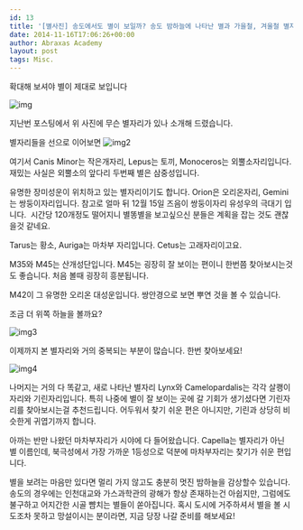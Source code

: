 ```yaml
---
id: 13
title: '[별사진] 송도에서도 별이 보일까? 송도 밤하늘에 나타난 별과 가을철, 겨울철 별자리들 &#8211; November 3, 2014(2)'
date: 2014-11-16T17:06:26+00:00
author: Abraxas Academy
layout: post
tags: Misc.
---
```

확대해 보셔야 별이 제대로 보입니다


![img](https://farm5.staticflickr.com/4616/25874869138_43bf26d65a_b.jpg)


지난번 포스팅에서 위 사진에 무슨 별자리가 있나 소개해 드렸습니다.

별자리들을 선으로 이어보면
![img2](https://farm5.staticflickr.com/4750/39037649544_2e4cb2528d_b.jpg)

여기서 Canis Minor는 작은개자리, Lepus는 토끼, Monoceros는 외뿔소자리입니다. 재밌는 사실은 외뿔소의 앞다리 두번째 별은 삼중성입니다.

유명한 장미성운이 위치하고 있는 별자리이기도 합니다. Orion은 오리온자리, Gemini는 쌍둥이자리입니다. 참고로 얼마 뒤 12월 15일 즈음이 쌍둥이자리 유성우의 극대기 입니다. &nbsp;시간당 120개정도 떨어지니 별똥별을 보고싶으신 분들은 계획을 잡는 것도 괜찮을것 같네요.

Tarus는 황소, Auriga는 마차부 자리입니다. Cetus는 고래자리이고요.

M35와 M45는 산개성단입니다. M45는 굉장히 잘 보이는 편이니 한번쯤 찾아보시는것도 좋습니다. 처음 볼때 굉장히 흥분됩니다.

M42이 그 유명한 오리온 대성운입니다. 쌍안경으로 보면 뿌연 것을 볼 수 있습니다.

조금 더 위쪽 하늘을 볼까요?



![img3](https://farm5.staticflickr.com/4676/39037655474_f707603f9a_b.jpg)

이제까지 본 별자리와 거의 중복되는 부분이 많습니다. 한번 찾아보세요!

![img4](https://farm5.staticflickr.com/4662/39037658494_d29207befa_b.jpg)

나머지는 거의 다 똑같고, 새로 나타난 별자리 Lynx와 Camelopardalis는 각각 살쾡이자리와 기린자리입니다. 특히 나중에 별이 잘 보이는 곳에 갈 기회가 생기셨다면 기린자리를 찾아보시는걸 추천드립니다. 어두워서 찾기 쉬운 편은 아니지만, 기린과 상당히 비슷한게 귀엽기까지 합니다.

아까는 반만 나왔던 마차부자리가 시야에 다 들어왔습니다. Capella는 별자리가 아닌 별 이름인데, 북극성에서 가장 가까운 1등성으로 덕분에 마차부자리는 찾기가 쉬운 편입니다.








별을 보려는 마음만 있다면 멀리 가지 않고도 충분히 멋진 밤하늘을 감상할수 있습니다. 송도의 경우에는 인천대교와 가스과학관의 광해가 항상 존재하는건 아쉽지만, 그럼에도 불구하고 어지간한 시골 뺨치는 별들이 쏟아집니다. 혹시 도시에 거주하셔서 별을 볼 시도조차 못하고 망설이시는 분이라면, 지금 당장 나갈 준비를 해보세요!